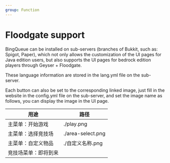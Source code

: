 ```yaml
---
group: Function
---
```


# Floodgate support

BingQueue can be installed on sub-servers (branches of Bukkit, such as: Spigot, Paper), which not only allows the customization of the UI pages for Java edition users, but also supports the UI pages for bedrock edition players through Geyser + Floodgate.

These language information are stored in the lang.yml file on the sub-server.

Each button can also be set to the corresponding linked image, just fill in the website in the config.yml file on the sub-server, and set the image name as follows, you can display the image in the UI page.

| 用途         | 路径                |
| ---------- | ----------------- |
| 主菜单：开始游戏   | ./play.png        |
| 主菜单：选择竞技场  | ./area-select.png |
| 主菜单：自定义物品  | ./自定义名称.png       |
| 竞技场菜单：即将到来 |                   |
